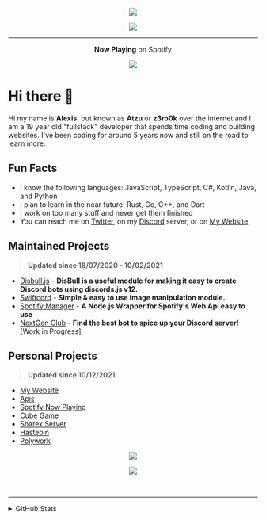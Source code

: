 <p align="center">
    <a href="https://spotify.atzu.ml/now-playing?open">
        <img src="https://komarev.com/ghpvc/?username=z3ro0k&color=009999&style=for-the-badge" >
    </a>
</p> <!-- *(since 20th October 2020)* -->

<p align="center">
    <a href="https://spotify.atzu.ml/now-playing?open">
        <img src="https://spotify.atzu.ml/lanyard" >
    </a>
</p>

---

<p align="center">
    <strong>Now Playing</strong> on Spotify
</p>
<p align="center">
    <a href="https://spotify.atzu.ml/top-played">
        <img src="https://spotify.atzu.ml/top-played">
    </a>
</p>

# Hi there 👋 

Hi my name is **Alexis**, but known as **Atzu** or **z3ro0k** over the internet and I am a 19 year old "fullstack" developer that spends time coding and building websites. 
I've been coding for around 5 years now and still on the road to learn more.

## Fun Facts
- I know the following languages: JavaScript, TypeScript, C#, Kotlin, Java, and Python
- I plan to learn in the near future: Rust, Go, C++, and Dart
- I work on too many stuff and never get them finished
- You can reach me on [Twitter](https://twitter.com/MrAzurnex), on my [Discord](https://discord.gg/q99CQEP) server, or on [My Website](https://atzu.ml)


## Maintained Projects
> **Updated since 18/07/2020 - 10/02/2021**

- [Disbull.js](https://www.npmjs.com/package/disbull.js) - **DisBull is a useful module for making it easy to create Discord bots using discords.js v12.**
- [Swiftcord](https://www.npmjs.com/package/swiftcord) - **Simple & easy to use image manipulation module.**
- [Spotify Manager](https://www.npmjs.com/package/spotify-manager) - **A Node.js Wrapper for Spotify's Web Api easy to use**
- [NextGen Club](https://bots.nextgenteam.xyz/) - **Find the best bot to spice up your Discord server!** [Work in Progress]

## Personal Projects
> **Updated since 10/12/2021**

- [My Website](https://atzu.ml/) 
- [Apis](https://api.atzu.ml)
- [Spotify Now Playing](https://spotify.atzu.ml/now-playing)
- [Cube Game](https://game.atzu.ml)
- [Sharex Server](https://i.atzu.ml/) 
- [Hastebin](https://hb.atzu.ml/)  
- [Polywork](https://poly.atzu.ml)

<p align="center">
    <img src="http://invite.atzu.ml/svg/q99CQEP" >
</p>
<p align="center">
    <img src="https://lanyard-profile-readme.vercel.app/api/325414558623858698" >
</p>

<br>

---
<details>
<summary>GitHub Stats</summary>
<br>
 
![Metrics](https://metrics.lecoq.io/z3ro0k?template=classic&achievements=1&notable=1&repositories=1&sponsors=1&pagespeed=1&tweets=1&lines=1&languages=1&isocalendar=1&repositories=100&repositories.batch=100&repositories.forks=false&repositories.affiliations=owner&isocalendar.duration=half-year&languages.limit=8&languages.threshold=0%25&languages.colors=github&languages.sections=most-used&languages.indepth=false&languages.analysis.timeout=15&languages.categories=markup%2C%20programming&languages.recent.categories=markup%2C%20programming&languages.recent.load=300&languages.recent.days=14&achievements.threshold=C&achievements.secrets=true&achievements.display=detailed&achievements.limit=0&notable.from=organization&notable.repositories=false&notable.indepth=false&notable.types=commit&sponsors.sections=goal%2C%20about&pagespeed.url=.user.website&pagespeed.detailed=false&pagespeed.screenshot=false&tweets.attachments=false&tweets.limit=2&tweets.user=.user.twitter&config.timezone=America%2FMexico_City)
